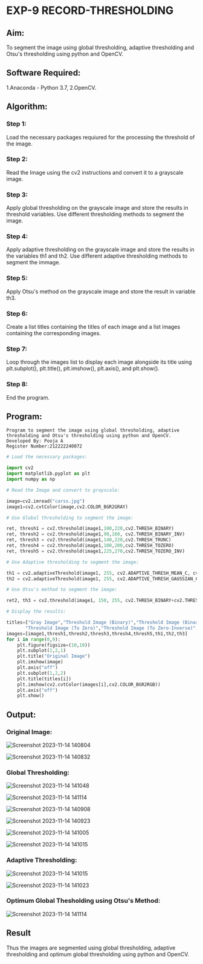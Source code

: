 # EXP-9 RECORD-THRESHOLDING
## Aim:
To segment the image using global thresholding, adaptive thresholding and Otsu's thresholding using python and OpenCV.

## Software Required:
1.Anaconda - Python 3.7,
2.OpenCV.

## Algorithm:
### Step 1:
Load the necessary packages requiured for the processing the threshold of the image.

### Step 2:
Read the Image using the cv2 instructions and convert it to a grayscale image.

### Step 3:
Apply global thresholding on the grayscale image and store the results in threshold variables. Use different thresholding methods to segment the image.

### Step 4:
Apply adaptive thresholding on the grayscale image and store the results in the variables th1 and th2. Use different adaptive thresholding methods to segment the immage.

### Step 5:
Apply Otsu's method on the grayscale image and store the result in variable th3.

### Step 6:
Create a list titles containing the titles of each image and a list images containing the corresponding images.

### Step 7:
Loop through the images list to display each image alongside its title using plt.subplot(), plt.title(), plt.imshow(), plt.axis(), and plt.show().

### Step 8:
End the program.

## Program:
```
Program to segment the image using global thresholding, adaptive thresholding and Otsu's thresholding using python and OpenCV.
Developed By: Pooja A
Register Number:212222240072
```
```python
# Load the necessary packages:

import cv2
import matplotlib.pyplot as plt
import numpy as np
```
```python
# Read the Image and convert to grayscale:

image=cv2.imread("carss.jpg")
image1=cv2.cvtColor(image,cv2.COLOR_BGR2GRAY)
```
```python
# Use Global thresholding to segment the image:

ret, thresh1 = cv2.threshold(image1,100,220,cv2.THRESH_BINARY)
ret, thresh2 = cv2.threshold(image1,90,160, cv2.THRESH_BINARY_INV)
ret, thresh3 = cv2.threshold(image1,140,220,cv2.THRESH_TRUNC)
ret, thresh4 = cv2.threshold(image1,100,200,cv2.THRESH_TOZERO)
ret, thresh5 = cv2.threshold(image1,225,270,cv2.THRESH_TOZERO_INV)
```
```python
# Use Adaptive thresholding to segment the image:

th1 = cv2.adaptiveThreshold(image1, 255, cv2.ADAPTIVE_THRESH_MEAN_C, cv2.THRESH_BINARY, 11, 3)
th2 = cv2.adaptiveThreshold(image1, 255, cv2.ADAPTIVE_THRESH_GAUSSIAN_C, cv2.THRESH_BINARY, 11, 3)
```
```python
# Use Otsu's method to segment the image:

ret2, th3 = cv2.threshold(image1, 150, 255, cv2.THRESH_BINARY+cv2.THRESH_OTSU)
```
```python
# Display the results:

titles=["Gray Image","Threshold Image (Binary)","Threshold Image (Binary Inverse)","Threshold Image (Truncate)",
       "Threshold Image (To Zero)","Threshold Image (To Zero-Inverse)","Adaptive Threshold (Mean)","Adaptive Threshold (Gaussian)","Otsu"]
images=[image1,thresh1,thresh2,thresh3,thresh4,thresh5,th1,th2,th3]
for i in range(0,9):
    plt.figure(figsize=(10,10))
    plt.subplot(1,2,1)
    plt.title("Original Image")
    plt.imshow(image)
    plt.axis("off")
    plt.subplot(1,2,2)
    plt.title(titles[i])
    plt.imshow(cv2.cvtColor(images[i],cv2.COLOR_BGR2RGB))
    plt.axis("off")
    plt.show()
```

## Output:
### Original Image:
![Screenshot 2023-11-14 140804](https://github.com/poojaanbu0/THRESHOLDING/assets/119390329/303445db-1a9c-4c9e-993c-df8ddf2008fb)

![Screenshot 2023-11-14 140832](https://github.com/poojaanbu0/THRESHOLDING/assets/119390329/8b18cd77-5f04-444a-ac71-092311b6c207)

### Global Thresholding:
![Screenshot 2023-11-14 141048](https://github.com/poojaanbu0/THRESHOLDING/assets/119390329/71f81cc4-9072-42ae-ac36-daf2b90d3b0b)

![Screenshot 2023-11-14 141114](https://github.com/poojaanbu0/THRESHOLDING/assets/119390329/1425d261-fab3-469d-a16f-7bb0b08dae46)

![Screenshot 2023-11-14 140908](https://github.com/poojaanbu0/THRESHOLDING/assets/119390329/9362c7ad-fd76-4d4e-9134-b9078c0358cc)

![Screenshot 2023-11-14 140923](https://github.com/poojaanbu0/THRESHOLDING/assets/119390329/fae3718c-6ad9-4284-b9c4-1de413ed0263)

![Screenshot 2023-11-14 141005](https://github.com/poojaanbu0/THRESHOLDING/assets/119390329/e61f3a8a-fb0b-42cb-973f-83fe1448ff8c)

![Screenshot 2023-11-14 141015](https://github.com/poojaanbu0/THRESHOLDING/assets/119390329/c0153fa3-d3b9-4804-b485-78e46b576a89)


### Adaptive Thresholding:
![Screenshot 2023-11-14 141015](https://github.com/poojaanbu0/THRESHOLDING/assets/119390329/3bd339f0-0276-41b7-b049-0b4400b35b56)

![Screenshot 2023-11-14 141023](https://github.com/poojaanbu0/THRESHOLDING/assets/119390329/f04b662a-e140-46ac-829b-0e07efad5bb4)


### Optimum Global Thesholding using Otsu's Method:
![Screenshot 2023-11-14 141114](https://github.com/poojaanbu0/THRESHOLDING/assets/119390329/f0ed1111-1f38-4c5c-9e5e-30a41dc923b5)


## Result
Thus the images are segmented using global thresholding, adaptive thresholding and optimum global thresholding using python and OpenCV.
